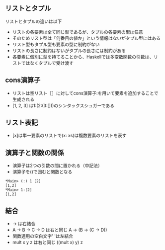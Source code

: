 ## リストとタプル
リストとタプルの違いは以下

- リストの各要素は全て同じ型であるが、タプルの各要素の型は任意
- そのためリスト型は「何番目の値か」という情報はないがタプル型にはある
- リスト型もタプル型も要素の型に制約がない
- リストの長さに制約はないがタプルの長さには制約がある
- 各要素に個別に型を持てることから、Haskellでは多変数関数の引数は、リストではなくタプルで受け渡す


## cons演算子
- リストは空リスト［］に対してcons演算子:を用いて要素を追加することで生成される
- [1, 2, 3] は1:(2:(3:[]))のシンタックスシュガーである

## リスト表記
- [x]は単一要素のリストで(x: xs)は複数要素のリストを表す

## 演算子と関数の関係
- 演算子は2つの引数の間に置かれる（中記法）
- 演算子を()で囲むと関数となる

```
*Main> (:) 1 [2]
[1,2]
*Main> 1:[2]
[1,2]
```

## 結合
- -> は右結合
- A -> B -> C -> D は右と同じ A -> (B -> (C -> D))
- 関数適用の空白文字' 'は左結合
- mult x y z は右と同じ ((mult x) y) z 
